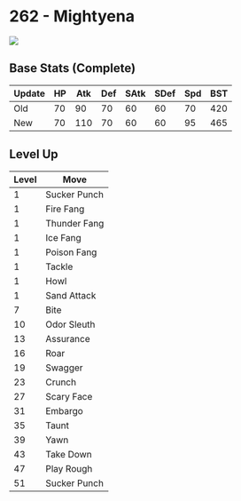 # 262 - Mightyena
![][262]

## Base Stats (Complete)

Update | HP | Atk | Def | SAtk | SDef | Spd | BST
---    | ---| --- | --- | ---  | ---  | --- | ---
Old    | 70 |  90 |  70 |  60  |  60  |  70  |  420
New    | 70 |  110 |  70 |  60  |  60  |  95  |  465

## Level Up

Level | Move
---   | ---
  1   | Sucker Punch
  1   | Fire Fang
  1   | Thunder Fang
  1   | Ice Fang
  1   | Poison Fang
  1   | Tackle
  1   | Howl
  1   | Sand Attack
  7   | Bite
 10   | Odor Sleuth
 13   | Assurance
 16   | Roar
 19   | Swagger
 23   | Crunch
 27   | Scary Face
 31   | Embargo
 35   | Taunt
 39   | Yawn
 43   | Take Down
 47   | Play Rough
 51   | Sucker Punch



[262]: ../img/pokemon/262.png
